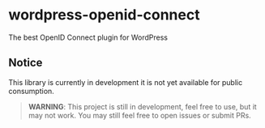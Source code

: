 # wordpress-openid-connect
The best OpenID Connect plugin for WordPress

## Notice
This library is currently in development it is not yet available for public consumption.

> **WARNING**: This project is still in development, feel free to use, but it may not work. You may still feel free to open issues or submit PRs. 
